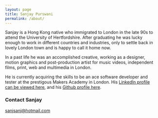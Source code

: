 ```yaml
---
layout: page
title: Sanjay Purswani
permalink: /about/
---
```


Sanjay is a Hong Kong native who immigrated to London in the late 90s to attend the University of Hertfordshire.  After graduating he was lucky enough to work in different countries and industries, only to settle back in lovely London town and is happy to call it home now.

In a past life he was an accomplished creative, working as a designer, motion graphics and post-production artist for music videos, independent films, print, web and multimedia in London.

He is currently acquiring the skills to be an ace software developer and tester at the prestigous Makers Academy in London.  His [LinkedIn profile can be viewed here](https://www.linkedin.com/in/sanjaypurswani), and his [Github profile here](https://github.com/sanjsanj).

### Contact Sanjay

[sanjsanj@hotmail.com](mailto:sanjsanj@hotmail.com)
